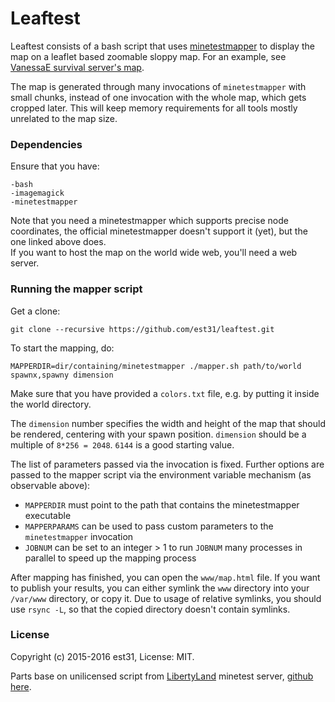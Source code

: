 # Leaftest

Leaftest consists of a bash script that uses [minetestmapper](https://github.com/Rogier-5/minetest-mapper-cpp) to display the map on a leaflet based zoomable sloppy map.
For an example, see [VanessaE survival server's map](https://daconcepts.com/vanessa/hobbies/minetest/worldmaps/Survival_World/map.html).

The map is generated through many invocations of `minetestmapper` with small chunks,
instead of one invocation with the whole map, which gets cropped later.
This will keep memory requirements for all tools mostly unrelated to the map size.

### Dependencies

Ensure that you have:

    -bash
    -imagemagick
    -minetestmapper

Note that you need a minetestmapper which supports precise node coordinates,
the official minetestmapper doesn't support it (yet), but the one linked above
does.<br/>
If you want to host the map on the world wide web, you'll need a web server.

### Running the mapper script

Get a clone:
```
git clone --recursive https://github.com/est31/leaftest.git
```

To start the mapping, do:
```
MAPPERDIR=dir/containing/minetestmapper ./mapper.sh path/to/world spawnx,spawny dimension
```

Make sure that you have provided a `colors.txt` file, e.g. by putting it inside the world directory.

The `dimension` number specifies the width and height of the map that should be rendered, centering with your spawn position. `dimension` should be a multiple of `8*256 = 2048`. `6144` is a good starting value.

The list of parameters passed via the invocation is fixed.
Further options are passed to the mapper script via the
environment variable mechanism (as observable above):

* `MAPPERDIR` must point to the path that contains the minetestmapper executable
* `MAPPERPARAMS` can be used to pass custom parameters to the `minetestmapper` invocation
* `JOBNUM` can be set to an integer > 1 to run `JOBNUM` many processes in parallel to speed up the mapping process

After mapping has finished, you can open the `www/map.html` file. If you want to publish your results, you can either symlink the `www` directory into your `/var/www` directory, or copy it. Due to usage of relative symlinks, you should use `rsync -L`, so that the copied directory doesn't contain symlinks.

### License
Copyright (c) 2015-2016 est31, License: MIT.

Parts base on unilicensed script from [LibertyLand](http://www.ayntest.net/pages/liberty-land-map.html) minetest server, [github here](https://github.com/ayntest/ayntest.github.io).
